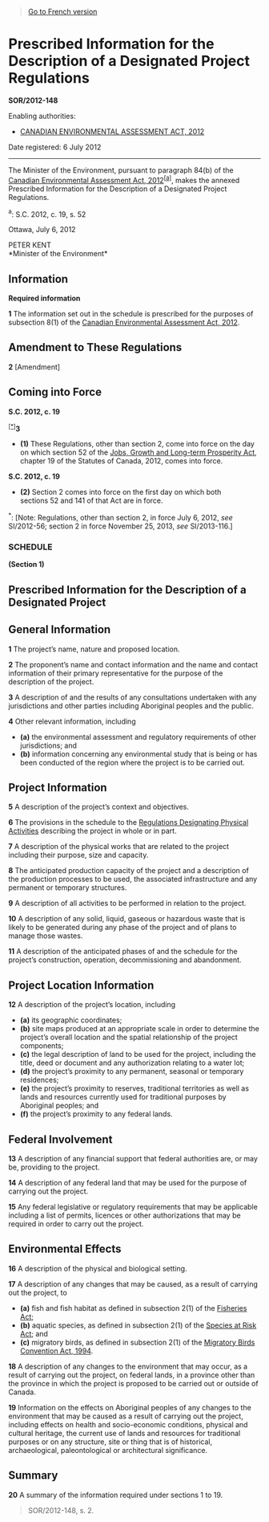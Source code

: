 > [Go to French version](/fr/Règlements/Décrets,%20ordonnances%20et%20règlements%20statutaires/2012/148.md)

# Prescribed Information for the Description of a Designated Project Regulations

**SOR/2012-148**

Enabling authorities: 
- [CANADIAN ENVIRONMENTAL ASSESSMENT ACT, 2012](/en/Acts/Statutes%20of%20Canada/2012/c.%2019,%20s.%2052.md)

Date registered: 6 July 2012

----------

The Minister of the Environment, pursuant to paragraph 84(b) of the [Canadian Environmental Assessment Act, 2012](/en/Acts/Statutes%20of%20Canada/2012/c.%2019,%20s.%2052.md)<sup><a href='#fn_81000-2-1256-E_hq_12156'>[a]</a></sup>, makes the annexed Prescribed Information for the Description of a Designated Project Regulations.

<a name='fn_81000-2-1256-E_hq_12156'><sup>a</sup></a>: S.C. 2012, c. 19, s. 52<br />

Ottawa, July 6, 2012


<p>PETER KENT<br />*Minister of the Environment*<br /></p>




## Information



**Required information**

**1** The information set out in the schedule is prescribed for the purposes of subsection 8(1) of the [Canadian Environmental Assessment Act, 2012](/en/Acts/Statutes%20of%20Canada/2012/c.%2019,%20s.%2052.md).




## Amendment to These Regulations


**2** [Amendment]




## Coming into Force



**S.C. 2012, c. 19**

<sup><a href='#fn_IndF732_hq_13006'>[*]</a></sup>**3** 

- **(1)** These Regulations, other than section 2, come into force on the day on which section 52 of the [Jobs, Growth and Long-term Prosperity Act](/en/Acts/Statutes%20of%20Canada/2012/c.%2019.md), chapter 19 of the Statutes of Canada, 2012, comes into force.

**S.C. 2012, c. 19**

- **(2)** Section 2 comes into force on the first day on which both sections 52 and 141 of that Act are in force.

<a name='fn_IndF732_hq_13006'><sup>*</sup></a>: [Note: Regulations, other than section 2, in force July 6, 2012, *see* SI/2012-56; section 2 in force November 25, 2013, *see* SI/2013-116.]<br />




### **SCHEDULE** 
**(Section 1)**
## Prescribed Information for the Description of a Designated Project

## General Information

**1** The project’s name, nature and proposed location.


**2** The proponent’s name and contact information and the name and contact information of their primary representative for the purpose of the description of the project.


**3** A description of and the results of any consultations undertaken with any jurisdictions and other parties including Aboriginal peoples and the public.


**4** Other relevant information, including
- **(a)** the environmental assessment and regulatory requirements of other jurisdictions; and
- **(b)** information concerning any environmental study that is being or has been conducted of the region where the project is to be carried out.



## Project Information

**5** A description of the project’s context and objectives.


**6** The provisions in the schedule to the [Regulations Designating Physical Activities](/en/Regulations/Statutory%20Orders%20and%20Regulations/2012/147.md) describing the project in whole or in part.


**7** A description of the physical works that are related to the project including their purpose, size and capacity.


**8** The anticipated production capacity of the project and a description of the production processes to be used, the associated infrastructure and any permanent or temporary structures.


**9** A description of all activities to be performed in relation to the project.


**10** A description of any solid, liquid, gaseous or hazardous waste that is likely to be generated during any phase of the project and of plans to manage those wastes.


**11** A description of the anticipated phases of and the schedule for the project’s construction, operation, decommissioning and abandonment.



## Project Location Information

**12** A description of the project’s location, including
- **(a)** its geographic coordinates;
- **(b)** site maps produced at an appropriate scale in order to determine the project’s overall location and the spatial relationship of the project components;
- **(c)** the legal description of land to be used for the project, including the title, deed or document and any authorization relating to a water lot;
- **(d)** the project’s proximity to any permanent, seasonal or temporary residences;
- **(e)** the project’s proximity to reserves, traditional territories as well as lands and resources currently used for traditional purposes by Aboriginal peoples; and
- **(f)** the project’s proximity to any federal lands.



## Federal Involvement

**13** A description of any financial support that federal authorities are, or may be, providing to the project.


**14** A description of any federal land that may be used for the purpose of carrying out the project.


**15** Any federal legislative or regulatory requirements that may be applicable including a list of permits, licences or other authorizations that may be required in order to carry out the project.



## Environmental Effects

**16** A description of the physical and biological setting.


**17** A description of any changes that may be caused, as a result of carrying out the project, to
- **(a)** fish and fish habitat as defined in subsection 2(1) of the [Fisheries Act](/en/Acts/Revised%20Statutes%20of%20Canada/F/F-14.md);
- **(b)** aquatic species, as defined in subsection 2(1) of the [Species at Risk Act](/en/Acts/Statutes%20of%20Canada/2002/c.%2029.md); and
- **(c)** migratory birds, as defined in subsection 2(1) of the [Migratory Birds Convention Act, 1994](/en/Acts/Statutes%20of%20Canada/1994/c.%2022.md).


**18** A description of any changes to the environment that may occur, as a result of carrying out the project, on federal lands, in a province other than the province in which the project is proposed to be carried out or outside of Canada.


**19** Information on the effects on Aboriginal peoples of any changes to the environment that may be caused as a result of carrying out the project, including effects on health and socio-economic conditions, physical and cultural heritage, the current use of lands and resources for traditional purposes or on any structure, site or thing that is of historical, archaeological, paleontological or architectural significance.



## Summary

**20** A summary of the information required under sections 1 to 19.


> SOR/2012-148, s. 2.


